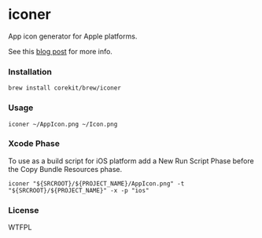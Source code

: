 # iconer

App icon generator for Apple platforms.

See this [blog post](https://theswiftdev.com/2016/06/07/app-icon-generator-for-ios-watchos-and-os-x/) for more info.

### Installation

```
brew install corekit/brew/iconer
```

### Usage

```
iconer ~/AppIcon.png ~/Icon.png
```

### Xcode Phase

To use as a build script for iOS platform add a New Run Script Phase before the Copy Bundle Resources phase.

```
iconer "${SRCROOT}/${PROJECT_NAME}/AppIcon.png" -t "${SRCROOT}/${PROJECT_NAME}" -x -p "ios"

```



### License

WTFPL
